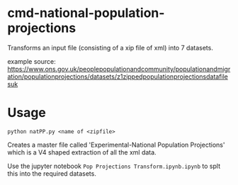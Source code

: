 
# cmd-national-population-projections

Transforms an input file (consisting of a xip file of xml) into 7 datasets.

example source: https://www.ons.gov.uk/peoplepopulationandcommunity/populationandmigration/populationprojections/datasets/z1zippedpopulationprojectionsdatafilesuk


# Usage

`python natPP.py <name of <zipfile>`

Creates a master file called 'Experimental-National Population Projections' which is a V4 shaped extraction of all the xml data.

Use the jupyter notebook `Pop Projections Transform.ipynb.ipynb` to splt this into the required datasets.

